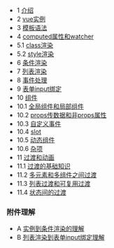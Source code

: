 * 1 [介绍](start.html)
* 2 [vue实例](instance.html)
* 3 [模板语法](template.html)
* 4 [computed属性和watcher](computed.html)
* 5.1 [class渲染](classStyle.html)
* 5.2 [style渲染](classStyle2.html)
* 6 [条件渲染](ifShow.html)
* 7 [列表渲染](vfor.html)
* 8 [事件处理](event.html)
* 9 [表单input绑定](vmodel.html)
* 10 [组件](#)
* 10.1 [全局组件和局部组件](component.html)
* 10.2 [props传数据和非props属性](component2.html)
* 10.3 [自定义事件](component3.html)
* 10.4 [slot](slot.html)
* 10.5 [动态组件](d-com.html)
* 10.6 [杂项](sundry.html)
* 11 [过渡和动画](#)
* 11.1 [过渡的基础知识](trans.html)
* 11.2 [多元素和多组件之间过渡](trans2.html)
* 11.3 [列表过渡和可复用过渡](trans3.html)
* 11.4 [状态间的过渡](trans-state.html)

### 附件理解
* A [实例到条件渲染的理解](understand.md)
* B [列表渲染到表单input绑定理解](understand2.md)
